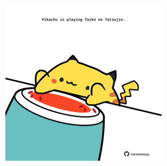 <!-- built at 04/05/2022, 15:00:53 UTC -->
<p align="center">
  <img width="500" height="500" src="./ReadmeImage.svg">
</p>
